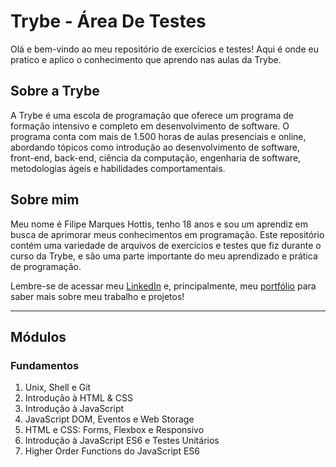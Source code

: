 # Trybe - Área De Testes

Olá e bem-vindo ao meu repositório de exercícios e testes! Aqui é onde eu pratico e aplico o conhecimento que aprendo nas aulas da Trybe.

## Sobre a Trybe

A Trybe é uma escola de programação que oferece um programa de formação intensivo e completo em desenvolvimento de software. O programa conta com mais de 1.500 horas de aulas presenciais e online, abordando tópicos como introdução ao desenvolvimento de software, front-end, back-end, ciência da computação, engenharia de software, metodologias ágeis e habilidades comportamentais.

## Sobre mim

Meu nome é Filipe Marques Hottis, tenho 18 anos e sou um aprendiz em busca de aprimorar meus conhecimentos em programação. Este repositório contém uma variedade de arquivos de exercícios e testes que fiz durante o curso da Trybe, e são uma parte importante do meu aprendizado e prática de programação.

Lembre-se de acessar meu [LinkedIn](https://www.linkedin.com/in/lipehottis/) e, principalmente, meu [portfólio](https://filipemhottis.github.io/) para saber mais sobre meu trabalho e projetos!

------

## Módulos

### Fundamentos

1. Unix, Shell e Git
2. Introdução à HTML & CSS
3. Introdução à JavaScript
4. JavaScript DOM, Eventos e Web Storage
5. HTML e CSS: Forms, Flexbox e Responsivo
6. Introdução à JavaScript ES6 e Testes Unitários
7. Higher Order Functions do JavaScript ES6
